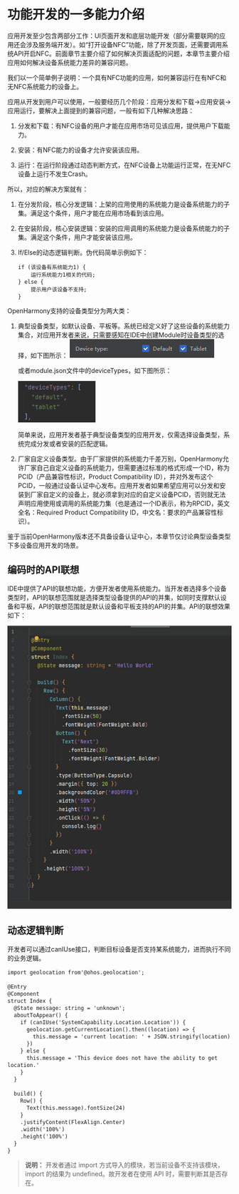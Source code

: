 # 功能开发的一多能力介绍


应用开发至少包含两部分工作：UI页面开发和底层功能开发（部分需要联网的应用还会涉及服务端开发）。如“打开设备NFC”功能，除了开发页面，还需要调用系统API开启NFC。前面章节主要介绍了如何解决页面适配的问题，本章节主要介绍应用如何解决设备系统能力差异的兼容问题。


我们以一个简单例子说明：一个具有NFC功能的应用，如何兼容运行在有NFC和无NFC系统能力的设备上。


应用从开发到用户可以使用，一般要经历几个阶段：应用分发和下载-&gt;应用安装-&gt;应用运行，要解决上面提到的兼容问题，一般有如下几种解决思路：


1. 分发和下载：有NFC设备的用户才能在应用市场可见该应用，提供用户下载能力。

2. 安装：有NFC能力的设备才允许安装该应用。

3. 运行：在运行阶段通过动态判断方式，在NFC设备上功能运行正常，在无NFC设备上运行不发生Crash。


所以，对应的解决方案就有：


1. 在分发阶段，核心分发逻辑：上架的应用使用的系统能力是设备系统能力的子集。满足这个条件，用户才能在应用市场看到该应用。

2. 在安装阶段，核心安装逻辑：安装的应用调用的系统能力是设备系统能力的子集。满足这个条件，用户才能安装该应用。

3. If/Else的动态逻辑判断。伪代码简单示例如下：
   
   ```
   if (该设备有系统能力1) {
       运行系统能力1相关的代码;
   } else {
       提示用户该设备不支持;
   }
   ```


OpenHarmony支持的设备类型分为两大类：


1. 典型设备类型，如默认设备、平板等。系统已经定义好了这些设备的系统能力集合，对应用开发者来说，只需要感知在IDE中创建Module时设备类型的选择，如下图所示：
   ![zh-cn_image_0000001267573986](figures/zh-cn_image_0000001267573986.png)

   或者module.json文件中的deviceTypes，如下图所示：

   ![zh-cn_image_0000001266934142](figures/zh-cn_image_0000001266934142.png)

   简单来说，应用开发者基于典型设备类型的应用开发，仅需选择设备类型，系统完成分发或者安装的匹配逻辑。

2. 厂家自定义设备类型。由于厂家提供的系统能力千差万别，OpenHarmony允许厂家自己自定义设备的系统能力，但需要通过标准的格式形成一个ID，称为PCID（产品兼容性标识，Product Compatibility ID），并对外发布这个PCID，一般通过设备认证中心发布。应用开发者如果希望应用可以分发和安装到厂家自定义的设备上，就必须拿到对应的自定义设备PCID，否则就无法声明应用使用或调用的系统能力集（也是通过一个ID表示，称为RPCID，英文全名：Required Product Compatibility ID，中文名：要求的产品兼容性标识）。


鉴于当前OpenHarmony版本还不具备设备认证中心，本章节仅讨论典型设备类型下多设备应用开发的场景。


## 编码时的API联想

IDE中提供了API的联想功能，方便开发者使用系统能力。当开发者选择多个设备类型时，API的联想范围就是选择类型设备提供的API的并集，如同时支撑默认设备和平板，API的联想范围就是默认设备和平板支持的API的并集。API的联想效果如下：

![Video_20220408101413](figures/Video_20220408101413.gif)


## 动态逻辑判断

开发者可以通过canIUse接口，判断目标设备是否支持某系统能力，进而执行不同的业务逻辑。


```
import geolocation from'@ohos.geolocation';

@Entry
@Component
struct Index {
  @State message: string = 'unknown';
  aboutToAppear() {
    if (canIUse('SystemCapability.Location.Location')) {
      geolocation.getCurrentLocation().then((location) => {
        this.message = 'current location: ' + JSON.stringify(location)
      })
    } else {
      this.message = 'This device does not have the ability to get location.'
    }
  }

  build() {
    Row() {
      Text(this.message).fontSize(24)
    }
    .justifyContent(FlexAlign.Center)
    .width('100%')
    .height('100%')
  }
}
```

> **说明：**
> 开发者通过 import 方式导入的模块，若当前设备不支持该模块，import 的结果为 undefined。故开发者在使用 API 时，需要判断其是否存在。
